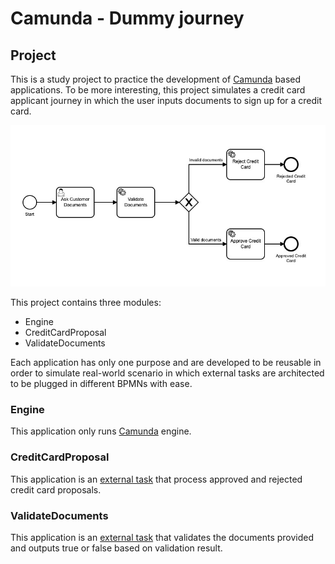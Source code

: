 # Camunda - Dummy journey

## Project
This is a study project to practice the development of [Camunda](https://docs.camunda.org/manual/latest/) based applications.
To be more interesting, this project simulates a credit card applicant journey in which the user inputs documents to sign up for a credit card.

![](.docs/credit_card_bpmn.jpeg)

This project contains three modules:
- Engine
- CreditCardProposal
- ValidateDocuments

Each application has only one purpose and are developed to be reusable in order to simulate real-world scenario
in which external tasks are architected to be plugged in different BPMNs with ease.

### Engine
This application only runs [Camunda](https://docs.camunda.org/manual/latest/) engine.

### CreditCardProposal
This application is an [external task](https://docs.camunda.org/manual/latest/user-guide/process-engine/external-tasks/) that process approved and rejected credit card proposals.

### ValidateDocuments
This application is an [external task](https://docs.camunda.org/manual/latest/user-guide/process-engine/external-tasks/) that validates the documents provided and outputs true or false based on validation result.
